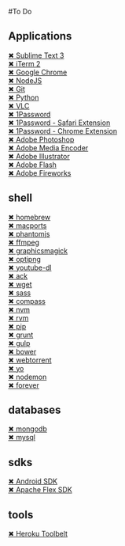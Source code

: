 #To Do

## Applications

[✖ Sublime Text 3](https://download.sublimetext.com/Sublime%20Text%20Build%203083.dmg) <br>
[✖ iTerm 2](https://iterm2.com/downloads/stable/iTerm2-2_1_4.zip) <br>
[✖ Google Chrome](https://www.google.com.br/chrome/browser/thankyou.html?platform=mac) <br>
[✖ NodeJS](https://nodejs.org/dist/v4.2.6/node-v4.2.6.pkg) <br>
[✖ Git](http://sourceforge.net/projects/git-osx-installer/files/git-2.6.4-intel-universal-mavericks.dmg/download?use_mirror=autoselect) <br>
[✖ Python](https://www.python.org/ftp/python/3.5.1/python-3.5.1-macosx10.6.pkg) <br>
[✖ VLC](http://get.videolan.org/vlc/2.2.2/macosx/vlc-2.2.2.dmg) <br>
[✖ 1Password](https://d13itkw33a7sus.cloudfront.net/dist/1P/mac4/1Password-6.0.1.zip) <br>
[✖ 1Password - Safari Extension](https://agilebits.com/onepassword/extensions/safari?beta=false) <br>
[✖ 1Password - Chrome Extension](https://agilebits.com/onepassword/extensions) <br>
[✖ Adobe Photoshop]() <br>
[✖ Adobe Media Encoder]() <br>
[✖ Adobe Illustrator]() <br>
[✖ Adobe Flash]() <br>
[✖ Adobe Fireworks]() <br>

## shell
[✖ homebrew]() <br>
[✖ macports]() <br>
[✖ phantomjs](https://bitbucket.org/ariya/phantomjs/downloads/phantomjs-2.1.1-macosx.zip) <br>
[✖ ffmpeg]() <br>
[✖ graphicsmagick](http://www.graphicsmagick.org) <br>
[✖ optipng](http://optipng.sourceforge.net) <br>
[✖ youtube-dl]() <br>
[✖ ack](http://beyondgrep.com/install/) <br>
[✖ wget]() <br>
[✖ sass]() <br>
[✖ compass]() <br>
[✖ nvm]() <br>
[✖ rvm]() <br>
[✖ pip]() <br>
[✖ grunt]() <br>
[✖ gulp]() <br>
[✖ bower]() <br>
[✖ webtorrent]() <br>
[✖ yo]() <br>
[✖ nodemon]() <br>
[✖ forever]() <br>

## databases
[✖ mongodb]() <br>
[✖ mysql]() <br>

## sdks
[✖ Android SDK]() <br>
[✖ Apache Flex SDK]() <br>

## tools
[✖ Heroku Toolbelt](https://toolbelt.heroku.com/download/osx) <br>
